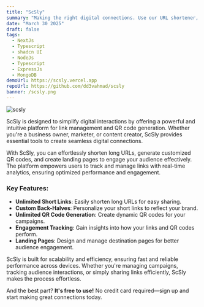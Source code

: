 ```yaml
---
title: "ScSly"
summary: "Making the right digital connections. Use our URL shortener, QR Codes, and landing pages to engage your audience and connect them to the right information."
date: "March 30 2025"
draft: false
tags:
  - NextJs
  - Typescript
  - shadcn UI
  - NodeJs
  - Typescript
  - ExpressJs
  - MongoDB
demoUrl: https://scsly.vercel.app
repoUrl: https://github.com/dd3vahmad/scsly
banner: /scsly.png
---
```


![scsly](/scsly.png)

ScSly is designed to simplify digital interactions by offering a powerful and intuitive platform for link management and QR code generation. Whether you're a business owner, marketer, or content creator, ScSly provides essential tools to create seamless digital connections.

With ScSly, you can effortlessly shorten long URLs, generate customized QR codes, and create landing pages to engage your audience effectively. The platform empowers users to track and manage links with real-time analytics, ensuring optimized performance and engagement.

### Key Features:

- **Unlimited Short Links**: Easily shorten long URLs for easy sharing.
- **Custom Back-Halves**: Personalize your short links to reflect your brand.
- **Unlimited QR Code Generation**: Create dynamic QR codes for your campaigns.
- **Engagement Tracking**: Gain insights into how your links and QR codes perform.
- **Landing Pages**: Design and manage destination pages for better audience engagement.

ScSly is built for scalability and efficiency, ensuring fast and reliable performance across devices. Whether you're managing campaigns, tracking audience interactions, or simply sharing links efficiently, ScSly makes the process effortless.

And the best part? **It's free to use!** No credit card required—sign up and start making great connections today.
